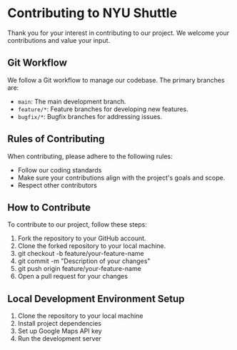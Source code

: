 # Contributing to NYU Shuttle

Thank you for your interest in contributing to our project. We welcome your contributions and value your input.

## Git Workflow

We follow a Git workflow to manage our codebase. The primary branches are:

- `main`: The main development branch.
- `feature/*`: Feature branches for developing new features.
- `bugfix/*`: Bugfix branches for addressing issues.

## Rules of Contributing

When contributing, please adhere to the following rules:
- Follow our coding standards 
- Make sure your contributions align with the project's goals and scope.
- Respect other contributors

## How to Contribute

To contribute to our project, follow these steps:

1. Fork the repository to your GitHub account.
2. Clone the forked repository to your local machine.
3. git checkout -b feature/your-feature-name
4. git commit -m "Description of your changes"
5. git push origin feature/your-feature-name
6. Open a pull request for your changes

## Local Development Environment Setup

1. Clone the repository to your local machine
2. Install project dependencies
3. Set up Google Maps API key
4. Run the development server

